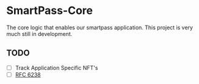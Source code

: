 # SmartPass-Core
The core logic that enables our smartpass application. This project is very much still in development.

## TODO
- [ ] Track Application Specific NFT's
- [ ] [RFC 6238](https://github.com/sec51/twofactor)
